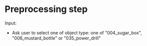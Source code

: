 # Preprocessing step

Input:
- Ask user to select one of object type: one of "004_sugar_box", "006_mustard_bottle" or "035_power_drill"


